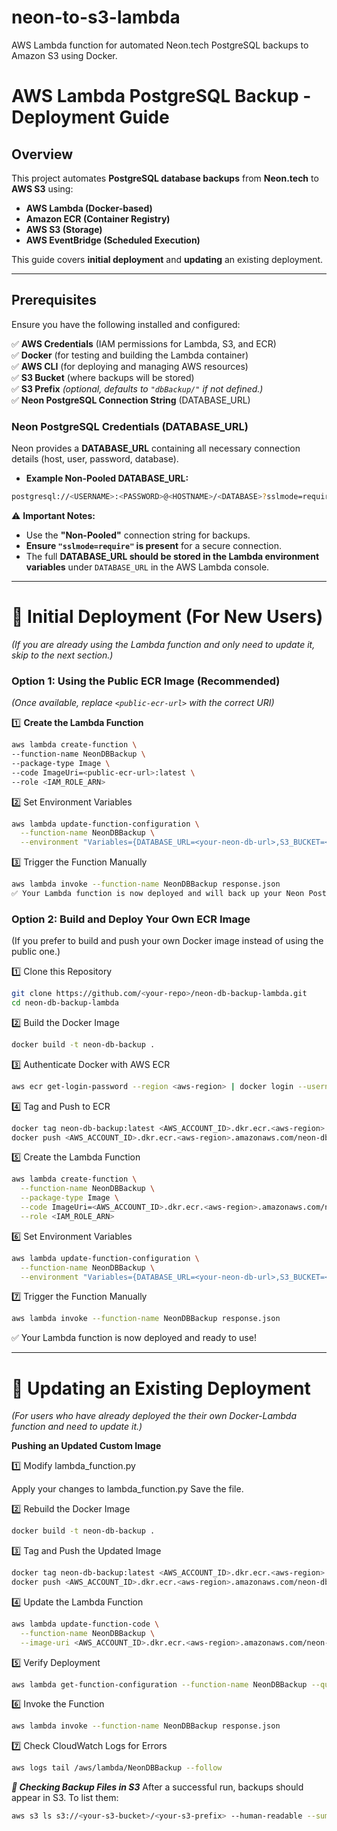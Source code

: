 # neon-to-s3-lambda
AWS Lambda function for automated Neon.tech PostgreSQL backups to Amazon S3 using Docker.

# **AWS Lambda PostgreSQL Backup - Deployment Guide**

## **Overview**
This project automates **PostgreSQL database backups** from **Neon.tech** to **AWS S3** using:
- **AWS Lambda (Docker-based)**
- **Amazon ECR (Container Registry)**
- **AWS S3 (Storage)**
- **AWS EventBridge (Scheduled Execution)**

This guide covers **initial deployment** and **updating** an existing deployment.

---

## **Prerequisites**
Ensure you have the following installed and configured:

✅ **AWS Credentials** (IAM permissions for Lambda, S3, and ECR)  
✅ **Docker** (for testing and building the Lambda container)  
✅ **AWS CLI** (for deploying and managing AWS resources)  
✅ **S3 Bucket** (where backups will be stored)  
✅ **S3 Prefix** *(optional, defaults to `"dbBackup/"` if not defined.)*  
✅ **Neon PostgreSQL Connection String** (DATABASE_URL)  

### **Neon PostgreSQL Credentials (DATABASE_URL)**
Neon provides a **DATABASE_URL** containing all necessary connection details (host, user, password, database).

- **Example Non-Pooled DATABASE_URL:**
```sh
postgresql://<USERNAME>:<PASSWORD>@<HOSTNAME>/<DATABASE>?sslmode=require
```

⚠ **Important Notes:**  
- Use the **"Non-Pooled"** connection string for backups.  
- **Ensure `"sslmode=require"` is present** for a secure connection.  
- The full **DATABASE_URL should be stored in the Lambda environment variables** under `DATABASE_URL` in the AWS Lambda console.

---

# 🚀 **Initial Deployment (For New Users)**  
*(If you are already using the Lambda function and only need to update it, skip to the next section.)*  

### **Option 1: Using the Public ECR Image (Recommended)**
*(Once available, replace `<public-ecr-url>` with the correct URI)*  

1️⃣ **Create the Lambda Function**  
```sh
aws lambda create-function \
--function-name NeonDBBackup \
--package-type Image \
--code ImageUri=<public-ecr-url>:latest \
--role <IAM_ROLE_ARN>
```
2️⃣ Set Environment Variables
```sh
aws lambda update-function-configuration \
  --function-name NeonDBBackup \
  --environment "Variables={DATABASE_URL=<your-neon-db-url>,S3_BUCKET=<your-s3-bucket>,S3_PREFIX=dbBackup/}"
```
3️⃣ Trigger the Function Manually
```sh
aws lambda invoke --function-name NeonDBBackup response.json
✅ Your Lambda function is now deployed and will back up your Neon PostgreSQL database to S3.
```


### **Option 2: Build and Deploy Your Own ECR Image**
(If you prefer to build and push your own Docker image instead of using the public one.)

1️⃣ Clone this Repository
```sh
git clone https://github.com/<your-repo>/neon-db-backup-lambda.git
cd neon-db-backup-lambda
```
2️⃣ Build the Docker Image
```sh
docker build -t neon-db-backup .
```
3️⃣ Authenticate Docker with AWS ECR
```sh
aws ecr get-login-password --region <aws-region> | docker login --username AWS --password-stdin <AWS_ACCOUNT_ID>.dkr.ecr.<aws-region>.amazonaws.com
```
4️⃣ Tag and Push to ECR
```sh
docker tag neon-db-backup:latest <AWS_ACCOUNT_ID>.dkr.ecr.<aws-region>.amazonaws.com/neon-db-backup:latest
docker push <AWS_ACCOUNT_ID>.dkr.ecr.<aws-region>.amazonaws.com/neon-db-backup:latest
```
5️⃣ Create the Lambda Function
```sh
aws lambda create-function \
  --function-name NeonDBBackup \
  --package-type Image \
  --code ImageUri=<AWS_ACCOUNT_ID>.dkr.ecr.<aws-region>.amazonaws.com/neon-db-backup:latest \
  --role <IAM_ROLE_ARN>
```
6️⃣ Set Environment Variables
```sh
aws lambda update-function-configuration \
  --function-name NeonDBBackup \
  --environment "Variables={DATABASE_URL=<your-neon-db-url>,S3_BUCKET=<your-s3-bucket>,S3_PREFIX=dbBackup/}"
```
7️⃣ Trigger the Function Manually
```sh
aws lambda invoke --function-name NeonDBBackup response.json
```
✅ Your Lambda function is now deployed and ready to use!

---
# 🔄 **Updating an Existing Deployment**
*(For users who have already deployed the their own Docker-Lambda function and need to update it.)*

**Pushing an Updated Custom Image**

1️⃣ Modify lambda_function.py

Apply your changes to lambda_function.py
Save the file.

2️⃣ Rebuild the Docker Image
```sh
docker build -t neon-db-backup .
```
3️⃣ Tag and Push the Updated Image
```sh
docker tag neon-db-backup:latest <AWS_ACCOUNT_ID>.dkr.ecr.<aws-region>.amazonaws.com/neon-db-backup:latest
docker push <AWS_ACCOUNT_ID>.dkr.ecr.<aws-region>.amazonaws.com/neon-db-backup:latest
```
4️⃣ Update the Lambda Function
```sh
aws lambda update-function-code \
  --function-name NeonDBBackup \
  --image-uri <AWS_ACCOUNT_ID>.dkr.ecr.<aws-region>.amazonaws.com/neon-db-backup:latest
```
5️⃣ Verify Deployment
```sh
aws lambda get-function-configuration --function-name NeonDBBackup --query "Code.ImageUri"
```
6️⃣ Invoke the Function
```sh
aws lambda invoke --function-name NeonDBBackup response.json
```
7️⃣ Check CloudWatch Logs for Errors
```sh
aws logs tail /aws/lambda/NeonDBBackup --follow
```
***📁 Checking Backup Files in S3***
After a successful run, backups should appear in S3.
To list them:
```sh
aws s3 ls s3://<your-s3-bucket>/<your-s3-prefix> --human-readable --summarize
```




